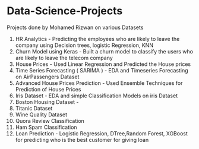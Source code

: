 # Data-Science-Projects
Projects done by Mohamed Rizwan on various Datasets
1. HR Analytics - Predicting the employees who are likely to leave the company using Decision trees, logistic Regression, KNN
2. Churn Model using Keras - Built a churn model to classify the users who are likely to leave the telecom company
3. House Prices - Used Linear Regression and Predicted the House prices
4. Time Series Forecasting ( SARIMA ) - EDA and Timeseries Forecasting on AirPassengers Dataset
5. Advanced House Prices Prediction - Used Ensemble Techniques for Prediction of House Prices
6. Iris Dataset - EDA and simple Classification Models on iris Dataset
7. Boston Housing Dataset - 
8. Titanic Dataset
9. Wine Quality Dataset
10. Quora Review Classification
11. Ham Spam Classification
12. Loan Prediction - Logistic Regression, DTree,Random Forest, XGBoost for predicting who is the best customer for giving loan
